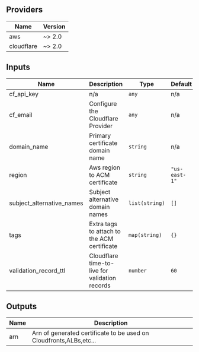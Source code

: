 ## Providers

| Name | Version |
|------|---------|
| aws | ~> 2.0 |
| cloudflare | ~> 2.0 |

## Inputs

| Name | Description | Type | Default | Required |
|------|-------------|------|---------|:-----:|
| cf\_api\_key | n/a | `any` | n/a | yes |
| cf\_email | Configure the Cloudflare Provider | `any` | n/a | yes |
| domain\_name | Primary certificate domain name | `string` | n/a | yes |
| region | Aws region to  ACM certificate | `string` | `"us-east-1"` | no |
| subject\_alternative\_names | Subject alternative domain names | `list(string)` | `[]` | no |
| tags | Extra tags to attach to the ACM certificate | `map(string)` | `{}` | no |
| validation\_record\_ttl | Cloudflare time-to-live for validation records | `number` | `60` | no |

## Outputs

| Name | Description |
|------|-------------|
| arn | Arn of generated certificate to be used on Cloudfronts,ALBs,etc... |

